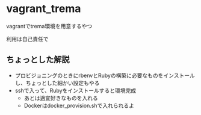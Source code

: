 # vagrant_trema
vagrantでtrema環境を用意するやつ

利用は自己責任で

## ちょっとした解説
- プロビジョニングのときにrbenvとRubyの構築に必要なものをインストールし、ちょっとした細かい設定もやる
- sshで入って、Rubyをインストールすると環境完成
  - あとは適宜好きなものを入れる
  - Dockerはdocker_provision.shで入れられるよ
